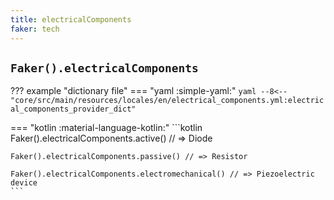 ```yaml
---
title: electricalComponents
faker: tech
---
```


## `Faker().electricalComponents`

??? example "dictionary file"
    === "yaml :simple-yaml:"
        ```yaml
        --8<-- "core/src/main/resources/locales/en/electrical_components.yml:electrical_components_provider_dict"
        ```

=== "kotlin :material-language-kotlin:"
    ```kotlin
    Faker().electricalComponents.active() // => Diode

    Faker().electricalComponents.passive() // => Resistor

    Faker().electricalComponents.electromechanical() // => Piezoelectric device
    ```
